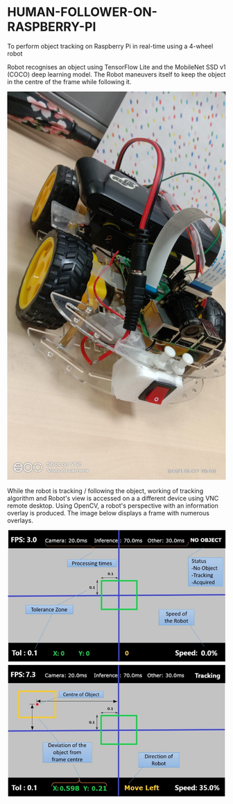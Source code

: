 # HUMAN-FOLLOWER-ON-RASPBERRY-PI
To perform object tracking on Raspberry Pi in real-time using a 4-wheel robot


Robot recognises an object using TensorFlow Lite and the MobileNet SSD v1 (COCO) deep learning model. The Robot maneuvers itself to keep the object in the centre of the frame while following it. 

<p align="center">
   <img src="https://github.com/VidyaKamath1089/HUMAN-FOLLOWER-ON-RASPBERRY-PI/blob/main/car1.jpg" >
</p>

While the robot is tracking / following the object, working of tracking algorithm and Robot's view is accessed on a a different device using VNC remote desktop. Using OpenCV, a robot's perspective with an information overlay is produced. The image below displays a frame with numerous overlays.

<p align="center">
   <img src="https://github.com/VidyaKamath1089/HUMAN-FOLLOWER-ON-RASPBERRY-PI/blob/main/RoboView.jpg" >
</p>

